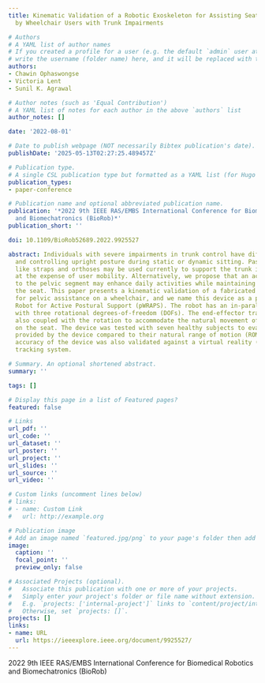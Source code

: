 ```yaml
---
title: Kinematic Validation of a Robotic Exoskeleton for Assisting Seated Pelvic Movements
  by Wheelchair Users with Trunk Impairments

# Authors
# A YAML list of author names
# If you created a profile for a user (e.g. the default `admin` user at `content/authors/admin/`), 
# write the username (folder name) here, and it will be replaced with their full name and linked to their profile.
authors:
- Chawin Ophaswongse
- Victoria Lent
- Sunil K. Agrawal

# Author notes (such as 'Equal Contribution')
# A YAML list of notes for each author in the above `authors` list
author_notes: []

date: '2022-08-01'

# Date to publish webpage (NOT necessarily Bibtex publication's date).
publishDate: '2025-05-13T02:27:25.489457Z'

# Publication type.
# A single CSL publication type but formatted as a YAML list (for Hugo requirements).
publication_types:
- paper-conference

# Publication name and optional abbreviated publication name.
publication: '*2022 9th IEEE RAS/EMBS International Conference for Biomedical Robotics
  and Biomechatronics (BioRob)*'
publication_short: ''

doi: 10.1109/BioRob52689.2022.9925527

abstract: Individuals with severe impairments in trunk control have difﬁculty maintaining
  and controlling upright posture during static or dynamic sitting. Passive devices
  like straps and orthoses may be used currently to support the trunk in a wheelchair
  at the expense of user mobility. Alternatively, we propose that an active support
  to the pelvic segment may enhance daily activities while maintaining stability on
  the seat. This paper presents a kinematic validation of a fabricated robotic device
  for pelvic assistance on a wheelchair, and we name this device as a pelvic Wheelchair
  Robot for Active Postural Support (pWRAPS). The robot has an in-parallel architecture
  with three rotational degrees-of-freedom (DOFs). The end-effector translation is
  also coupled with the rotation to accommodate the natural movement of the pelvis
  on the seat. The device was tested with seven healthy subjects to evaluate the workspace
  provided by the device compared to their natural range of motion (ROM). The position
  accuracy of the device was also validated against a virtual reality (VR) motion
  tracking system.

# Summary. An optional shortened abstract.
summary: ''

tags: []

# Display this page in a list of Featured pages?
featured: false

# Links
url_pdf: ''
url_code: ''
url_dataset: ''
url_poster: ''
url_project: ''
url_slides: ''
url_source: ''
url_video: ''

# Custom links (uncomment lines below)
# links:
# - name: Custom Link
#   url: http://example.org

# Publication image
# Add an image named `featured.jpg/png` to your page's folder then add a caption below.
image:
  caption: ''
  focal_point: ''
  preview_only: false

# Associated Projects (optional).
#   Associate this publication with one or more of your projects.
#   Simply enter your project's folder or file name without extension.
#   E.g. `projects: ['internal-project']` links to `content/project/internal-project/index.md`.
#   Otherwise, set `projects: []`.
projects: []
links:
- name: URL
  url: https://ieeexplore.ieee.org/document/9925527/
---
```


2022 9th IEEE RAS/EMBS International Conference for Biomedical Robotics and Biomechatronics (BioRob)
